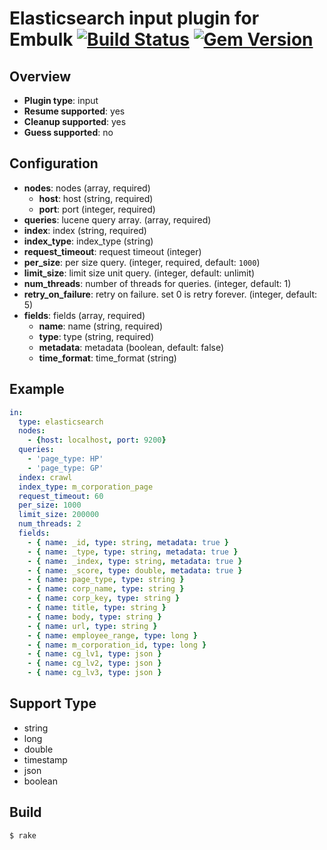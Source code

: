 # Elasticsearch input plugin for Embulk [![Build Status](https://secure.travis-ci.org/toyama0919/embulk-input-elasticsearch.png?branch=master)](http://travis-ci.org/toyama0919/embulk-input-elasticsearch) [![Gem Version](https://badge.fury.io/rb/embulk-input-elasticsearch.svg)](http://badge.fury.io/rb/embulk-input-elasticsearch)

## Overview

* **Plugin type**: input
* **Resume supported**: yes
* **Cleanup supported**: yes
* **Guess supported**: no

## Configuration
- **nodes**: nodes (array, required)
  - **host**: host (string, required)
  - **port**: port (integer, required)
- **queries**: lucene query array. (array, required)
- **index**: index (string, required)
- **index_type**: index_type (string)
- **request_timeout**: request timeout (integer)
- **per_size**: per size query. (integer, required, default: `1000`)
- **limit_size**: limit size unit query. (integer, default: unlimit)
- **num_threads**: number of threads for queries. (integer, default: 1)
- **retry_on_failure**: retry on failure. set 0 is retry forever. (integer, default: 5)
- **fields**: fields (array, required)
  - **name**: name (string, required)
  - **type**: type (string, required)
  - **metadata**: metadata (boolean, default: false)
  - **time_format**: time_format (string)

## Example

```yaml
in:
  type: elasticsearch
  nodes:
    - {host: localhost, port: 9200}
  queries:
    - 'page_type: HP'
    - 'page_type: GP'
  index: crawl
  index_type: m_corporation_page
  request_timeout: 60
  per_size: 1000
  limit_size: 200000
  num_threads: 2
  fields:
    - { name: _id, type: string, metadata: true }
    - { name: _type, type: string, metadata: true }
    - { name: _index, type: string, metadata: true }
    - { name: _score, type: double, metadata: true }
    - { name: page_type, type: string }
    - { name: corp_name, type: string }
    - { name: corp_key, type: string }
    - { name: title, type: string }
    - { name: body, type: string }
    - { name: url, type: string }
    - { name: employee_range, type: long }
    - { name: m_corporation_id, type: long }
    - { name: cg_lv1, type: json }
    - { name: cg_lv2, type: json }
    - { name: cg_lv3, type: json }
```

## Support Type
* string
* long
* double
* timestamp
* json
* boolean

## Build

```
$ rake
```
